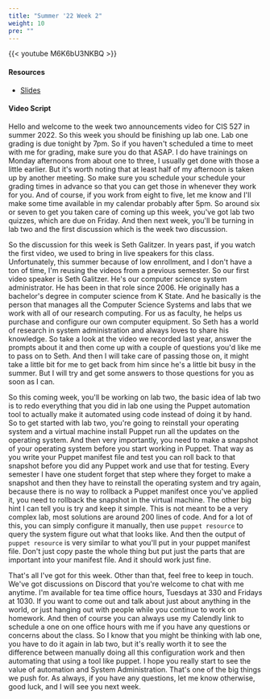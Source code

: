 ```yaml
---
title: "Summer '22 Week 2"
weight: 10
pre: ""
---
```


{{< youtube M6K6bU3NKBQ >}}

#### Resources

* <a href="slides" target="_blank">Slides</a>

#### Video Script

Hello and welcome to the week two announcements video for CIS 527 in summer 2022. So this week you should be finishing up lab one. Lab one grading is due tonight by 7pm. So if you haven't scheduled a time to meet with me for grading, make sure you do that ASAP. I do have trainings on Monday afternoons from about one to three, I usually get done with those a little earlier. But it's worth noting that at least half of my afternoon is taken up by another meeting. So make sure you schedule your schedule your grading times in advance so that you can get those in whenever they work for you. And of course, if you work from eight to five, let me know and I'll make some time available in my calendar probably after 5pm. So around six or seven to get you taken care of coming up this week, you've got lab two quizzes, which are due on Friday. And then next week, you'll be turning in lab two and the first discussion which is the week two discussion. 

So the discussion for this week is Seth Galitzer. In years past, if you watch the first video, we used to bring in live speakers for this class. Unfortunately, this summer because of low enrollment, and I don't have a ton of time, I'm reusing the videos from a previous semester. So our first video speaker is Seth Galitzer. He's our computer science system administrator. He has been in that role since 2006. He originally has a bachelor's degree in computer science from K State. And he basically is the person that manages all the Computer Science Systems and labs that we work with all of our research computing. For us as faculty, he helps us purchase and configure our own computer equipment. So Seth has a world of research in system administration and always loves to share his knowledge. So take a look at the video we recorded last year, answer the prompts about it and then come up with a couple of questions you'd like me to pass on to Seth. And then I will take care of passing those on, it might take a little bit for me to get back from him since he's a little bit busy in the summer. But I will try and get some answers to those questions for you as soon as I can. 

So this coming week, you'll be working on lab two, the basic idea of lab two is to redo everything that you did in lab one using the Puppet automation tool to actually make it automated using code instead of doing it by hand. So to get started with lab two, you're going to reinstall your operating system and a virtual machine install Puppet run all the updates on the operating system. And then very importantly, you need to make a snapshot of your operating system before you start working in Puppet. That way as you write your Puppet manifest file and test you can roll back to that snapshot before you did any Puppet work and use that for testing. Every semester I have one student forget that step where they forget to make a snapshot and then they have to reinstall the operating system and try again, because there is no way to rollback a Puppet manifest once you've applied it, you need to rollback the snapshot in the virtual machine. The other big hint I can tell you is try and keep it simple. This is not meant to be a very complex lab, most solutions are around 200 lines of code. And for a lot of this, you can simply configure it manually, then use `puppet resource` to query the system figure out what that looks like. And then the output of `puppet resource` is very similar to what you'll put in your puppet manifest file. Don't just copy paste the whole thing but put just the parts that are important into your manifest file. And it should work just fine. 

That's all I've got for this week. Other than that, feel free to keep in touch. We've got discussions on Discord that you're welcome to chat with me anytime. I'm available for tea time office hours, Tuesdays at 330 and Fridays at 1030. If you want to come out and talk about just about anything in the world, or just hanging out with people while you continue to work on homework. And then of course you can always use my Calendly link to schedule a one on one office hours with me if you have any questions or concerns about the class. So I know that you might be thinking with lab one, you have to do it again in lab two, but it's really worth it to see the difference between manually doing all this configuration work and then automating that using a tool like puppet. I hope you really start to see the value of automation and System Administration. That's one of the big things we push for. As always, if you have any questions, let me know otherwise, good luck, and I will see you next week. 

